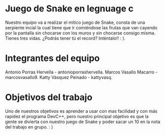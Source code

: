 # Juego de Snake en legnuage c
Nuestro equipo va a realizar el mítico juego de Snake, consta de una serpiente incial la cual tiene que ir comiéndose las frutas que van cayendo por la pantalla sin chocarse con los muros y sin chocarse consigo misma. Tienes tres vidas. ¿Podrás tener tú el record? Inténtalo!! : ).

# Integrantes del equipo
Antonio Porras Hervella - antonioporrashervella. 
Marcos Vasallo Macarro - marcosvasallo9. 
Katty Vásquez Peinado - kattyvasq.

# Objetivos del trabajo
Uno de nuestros objetivos es aprender a usar con mas facilidad y con más rapidez el programa DevC++, pero nuestro principal objetivo es que la gente se divierta con nuestro juego de Snake y poder sacar un 10 en la nota del trabajo en grupo. : )
